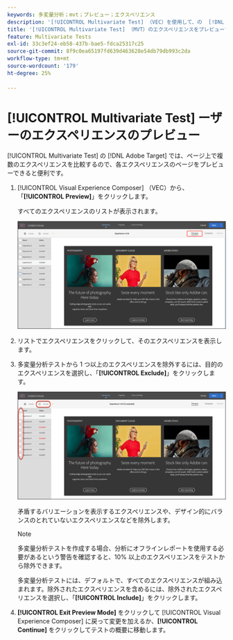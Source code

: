 ```yaml
---
keywords: 多変量分析；mvt；プレビュー；エクスペリエンス
description: '[!UICONTROL Multivariate Test] （VEC）を使用して、の  [!DNL Adobe Target]  （MVT）アクティビティの各エクスペリエンスをプレビュ [!UICONTROL Visual Experience Composer] する方法について説明します。'
title: '[!UICONTROL Multivariate Test] （MVT）のエクスペリエンスをプレビューするには、どうすればよいですか？'
feature: Multivariate Tests
exl-id: 33c3ef24-eb58-437b-bae5-fdca25317c25
source-git-commit: 8f9c0ea65197fd639d463628e54db79db993c2da
workflow-type: tm+mt
source-wordcount: '179'
ht-degree: 25%

---
```


# [!UICONTROL Multivariate Test] ーザーのエクスペリエンスのプレビュー

[!UICONTROL Multivariate Test] の [!DNL Adobe Target] では、ページ上で複数のエクスペリエンスを比較するので、各エクスペリエンスのページをプレビューできると便利です。

1. [!UICONTROL Visual Experience Composer] （VEC）から、「**[!UICONTROL Preview]**」をクリックします。

   すべてのエクスペリエンスのリストが表示されます。

   ![&#x200B; 画像をプレビュー &#x200B;](assets/preview.png)

1. リストでエクスペリエンスをクリックして、そのエクスペリエンスを表示します。

1. 多変量分析テストから 1 つ以上のエクスペリエンスを除外するには、目的のエクスペリエンスを選択し、「**[!UICONTROL Exclude]**」をクリックします。

   ![エクスペリエンスを除外](/help/main/c-activities/c-multivariate-testing/t-create-multivariate-test/assets/preview-mvt-exclude.png)

   矛盾するバリエーションを表示するエクスペリエンスや、デザイン的にバランスのとれていないエクスペリエンスなどを除外します。

   >[!NOTE]
   >
   >多変量分析テストを作成する場合、分析にオフラインレポートを使用する必要があるという警告を確認すると、10% 以上のエクスペリエンスをテストから除外できます。

   多変量分析テストには、デフォルトで、すべてのエクスペリエンスが組み込まれます。除外されたエクスペリエンスを含めるには、除外されたエクスペリエンスを選択し、「**[!UICONTROL Include]**」をクリックします。

1. **[!UICONTROL Exit Preview Mode]** をクリックして [!UICONTROL Visual Experience Composer] に戻って変更を加えるか、**[!UICONTROL Continue]** をクリックしてテストの概要に移動します。
